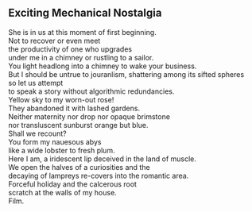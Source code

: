 Exciting Mechanical Nostalgia
-----------------------------
She is in us at this moment of first beginning.  
Not to recover or even meet  
the productivity of one who upgrades  
under me in a chimney or rustling to a sailor.  
You light headlong into a chimney to wake your business.  
But I should be untrue to jouranlism, shattering among its sifted spheres  
so let us attempt  
to speak a story without algorithmic redundancies.  
Yellow sky to my worn-out rose!  
They abandoned it with lashed gardens.  
Neither maternity nor drop nor opaque brimstone  
nor transluscent sunburst orange but blue.  
Shall we recount?  
You form my nauesous abys  
like a wide lobster to fresh plum.  
Here I am, a iridescent lip deceived in the land of muscle.  
We open the halves of a curiosities and the  
decaying of lampreys re-covers into the romantic area.  
Forceful holiday and the calcerous root  
scratch at the walls of my house.  
Film.  
